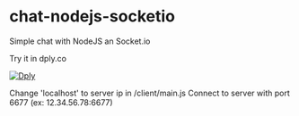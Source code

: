 # chat-nodejs-socketio

Simple chat with NodeJS an Socket.io

Try it in dply.co

[![Dply](https://dply.co/b.svg)](https://dply.co/b/eZkqt5CJ)

Change 'localhost' to server ip in /client/main.js
Connect to server with port 6677 (ex: 12.34.56.78:6677)
